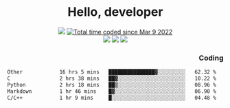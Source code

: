 # <div align='center' >Hello, developer</div>

<div align='center'>
  <a ><img src="https://img.shields.io/badge/dynamic/json?url=https%3A%2F%2Fapi.swo.moe%2Fstats%2Fgithub%2FFree-Aaron-Li&query=count&color=181717&label=GitHub&labelColor=282c34&logo=github&suffix=+follows&cacheSeconds=3600"></a>
  <a href="https://wakatime.com/@fe40087f-8eae-48dc-9950-ad0633db1591"><img src="https://wakatime.com/badge/user/fe40087f-8eae-48dc-9950-ad0633db1591.svg" alt="Total time coded since Mar 9 2022" /></a>
</div>
<div align='center'>
  <a><img src="https://img.shields.io/badge/Rookie-blue?style=plastic&logo=c&logoColor=blue&labelColor=F5B7DB"></a>
  <a><img src="https://img.shields.io/badge/Rookie-blue?style=plastic&logo=c%2B%2B&logoColor=blue&labelColor=F5B7DB"></a> 
  <a><img src="https://img.shields.io/badge/Rookie-blue?style=plastic&logo=python&logoColor=blue&labelColor=F5B7DB"></a> 
</div>

<div align='right'>
  <h3>Coding</h3>
</div>

<!--START_SECTION:waka-->

```txt
Other            16 hrs 5 mins   ███████████████▓░░░░░░░░░   62.32 %
C                2 hrs 38 mins   ██▓░░░░░░░░░░░░░░░░░░░░░░   10.22 %
Python           2 hrs 18 mins   ██▒░░░░░░░░░░░░░░░░░░░░░░   08.96 %
Markdown         1 hr 46 mins    █▓░░░░░░░░░░░░░░░░░░░░░░░   06.90 %
C/C++            1 hr 9 mins     █░░░░░░░░░░░░░░░░░░░░░░░░   04.48 %
```

<!--END_SECTION:waka-->




